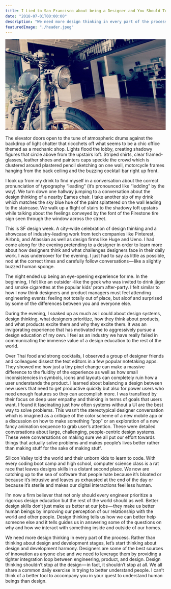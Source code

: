 ```yaml
---
title: I Lied to San Francisco about being a Designer and You Should Too
date: "2018-07-01T00:00:00"
description: "We need more design thinking in every part of the process. Rather than thinking about design and development stages, let’s start thinking about design and development harmony."
featuredImage: "./header.jpeg"
---
```


![motorcycle in a design firm](./header.jpeg)

The elevator doors open to the tune of atmospheric drums against the backdrop of light chatter that ricochets off what seems to be a chic office themed as a mechanic shop. Lights flood the lobby, creating shadowy figures that circle above from the upstairs loft. Striped shirts, clear framed-glasses, leather shoes and painters caps speckle the crowd which is clustered around plastered pencil sketching on one wall, motorcycle frames hanging from the back ceiling and the buzzing cocktail bar right up front.

I look up from my drink to find myself in a conversation about the correct pronunciation of typography “leading” (it’s pronounced like “ledding” by the way). We turn down one hallway jumping to a conversation about the design thinking of a nearby Eames chair. I take another sip of my drink which matches the sky blue hue of the paint splattered on the wall leading to the staircase. We walk up a flight of stairs to the shadowy loft upstairs while talking about the feelings conveyed by the font of the Firestone tire sign seen through the window across the street.

This is SF design week. A city-wide celebration of design thinking and a showcase of industry-leading work from tech companies like Pinterest, Airbnb, and Atlassian as well as design firms like Huge and Ueno. I had come along for the evening pretending to a designer in order to learn more about how designers think and what challenges designers face in their daily work. I was undercover for the evening. I just had to say as little as possible, nod at the correct times and carefully follow conversations — like a slightly buzzed human sponge.

The night ended up being an eye-opening experience for me. In the beginning, I felt like an outsider -like the geek who was invited to drink jåger and smoke cigarettes at the popular kids’ prom after-party. I felt similar to how I now think designers and product managers must feel attending engineering events: feeling not totally out of place, but aloof and surprised by some of the differences between you and everyone else.

During the evening, I soaked up as much as I could about design systems, design thinking, what designers prioritize, how they think about products, and what products excite them and why they excite them. It was an invigorating experience that has motivated me to aggressively pursue a design education of my own. I feel as an industry we have really failed in communicating the immense value of a design education to the rest of the world.

Over Thai food and strong cocktails, I observed a group of designer friends and colleagues dissect the text editors in a few popular notetaking apps. They showed me how just a tiny pixel change can make a massive difference to the fluidity of the experience as well as how small inconsistencies in symbols, icons and layouts can completely ruin how a user understands the product. I learned about balancing a design between new users that need to get productive quickly but also for power users who need enough features so they can accomplish more. I was transfixed by their focus on deep user empathy and thinking in terms of goals that users want. I found it fascinating just how often systems without a UI are the best way to solve problems. This wasn’t the stereotypical designer conversation which is imagined as a critique of the color scheme of a new mobile app or a discussion on how to make something “pop” or an exploration of a new fancy animation sequence to grab user’s attention. These were detailed conversations about large, challenging, people-centric design systems. These were conversations on making sure we all put our effort towards things that actually solve problems and makes people’s lives better rather than making stuff for the sake of making stuff.

Silicon Valley told the world and their unborn kids to learn to code. With every coding boot camp and high school, computer science class is a rat race that leaves designs skills in a distant second place. We now are catching up to the sea of software that people hate because it’s bloated or because it’s intrusive and leaves us exhausted at the end of the day or because it’s sterile and makes our digital interactions feel less human.

I’m now a firm believer that not only should every engineer prioritize a rigorous design education but the rest of the world should as well. Better design skills don’t just make us better at our jobs — they make us better human beings by improving our perception of our relationship with the world and other people. Design thinking tells us how we can better help someone else and it tells guides us in answering some of the questions on why and how we interact with something inside and outside of our homes.

We need more design thinking in every part of the process. Rather than thinking about design and development stages, let’s start thinking about design and development harmony. Designers are some of the best sources of innovation as anyone else and we need to leverage them by providing a tighter integration loop between engineering, product, and design. Design thinking shouldn’t stop at the design — in fact, it shouldn’t stop at all. We all share a common daily exercise in trying to better understand people. I can’t think of a better tool to accompany you in your quest to understand human beings than design.
